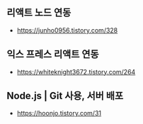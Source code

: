 ## 리액트 노드 연동
- https://junho0956.tistory.com/328

## 익스 프레스 리액트 연동
- https://whiteknight3672.tistory.com/264

## Node.js | Git 사용, 서버 배포
- https://hoonjo.tistory.com/31
